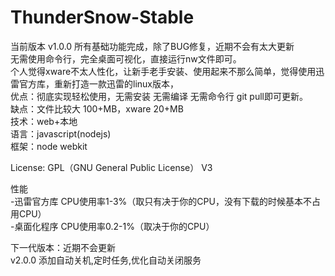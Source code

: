 # ThunderSnow-Stable
当前版本 v1.0.0 所有基础功能完成，除了BUG修复，近期不会有太大更新  
无需使用命令行，完全桌面可视化，直接运行nw文件即可。  
个人觉得xware不太人性化，让新手老手安装、使用起来不那么简单，觉得使用迅雷官方库，重新打造一款迅雷的linux版本，  
优点：彻底实现轻松使用，无需安装 无需编译 无需命令行 git pull即可更新。  
缺点：文件比较大 100+MB，xware 20+MB  
技术：web+本地  
语言：javascript(nodejs)  
框架：node webkit  

License: GPL（GNU General Public License） V3  

性能   
-迅雷官方库 CPU使用率1-3%（取只有决于你的CPU，没有下载的时候基本不占用CPU）  
-桌面化程序 CPU使用率0.2-1%（取决于你的CPU）  

下一代版本：近期不会更新   
v2.0.0 添加自动关机,定时任务,优化自动关闭服务

